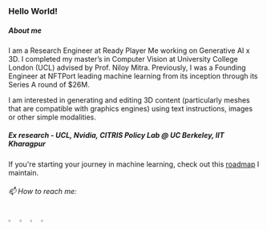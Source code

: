 ### Hello World!

<!--[![trophy](https://github-profile-trophy.vercel.app/?username=niladridutt)](https://github.com/ryo-ma/github-profile-trophy)-->

  
##### About me 
I am a Research Engineer at Ready Player Me working on Generative AI x 3D. I completed my master’s in Computer Vision at University College London (UCL) advised by Prof. Niloy Mitra. Previously, I was a Founding Engineer at NFTPort leading machine learning from its inception through its Series A round of $26M.

I am interested in generating and editing 3D content (particularly meshes that are compatible with graphics engines) using text instructions, images or other simple modalities.

##### Ex research - UCL, Nvidia, CITRIS Policy Lab @ UC Berkeley, IIT Kharagpur

If you're starting your journey in machine learning, check out this [roadmap](https://github.com/niladridutt/McCarthy-AI-Roadmap) I maintain.
  
###### 📫 How to reach me:   
[<img src="https://img.icons8.com/color/48/000000/twitter.png" width="3.5%"/>](https://twitter.com/niladridutt)
[<img src="https://img.icons8.com/color/48/000000/linkedin.png" width="3.5%"/>](https://www.linkedin.com/in/niladridutt/)
[<img src="https://img.icons8.com/fluent/48/000000/instagram-new.png" width="3.5%"/>](https://www.instagram.com/niladridutt/)
<a href="mailto:niladrishekhardutt@gmail.com"> <img src="https://img.icons8.com/fluent/48/000000/gmail.png" width="3.5%"/> </a>
